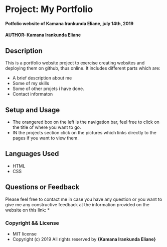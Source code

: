 # Project: My Portfolio
#### Potfolio website of Kamana Irankunda Eliane, july 14th, 2019
#### AUTHOR: Kamana Irankunda Eliane
## Description
This is a portfolio website project to exercise creating websites and deploying them on github, thus online. It includes different parts which are:
* A brief description about me
* Some of my skills
* Some of other projets i have done.
* Contact informaton 
## Setup and Usage
* The orangered box on the left is the navigation bar, feel free to click on the title of where you want to go.
* IN the projects section click on the pictures which links directly to the pages if you want to view them.
## Languages Used
* HTML
* CSS
## Questions or Feedback
Please feel free to contact me in case you have any question or you want to give me any constructive feedback at the information provided on the website on this link:
* 
### Copyright && License
* MIT license
* Copyright (c) 2019 All rights reserved by **{Kamana Irankunda Eliane}**
